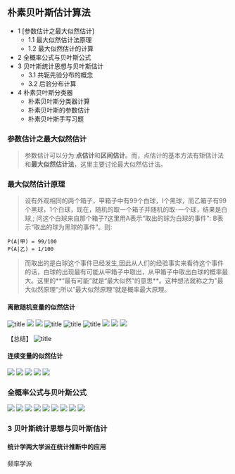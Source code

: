## 朴素贝叶斯估计算法
- 1 [参数估计之最大似然估计]
	- 1.1 最大似然估计法原理
	- 1.2 最大似然估计的计算
- 2 全概率公式与贝叶斯公式
- 3 贝叶斯统计思想与贝叶斯估计
	- 3.1 共轭先验分布的概念
	- 3.2 后验分布计算
- 4 朴素贝叶斯分类器
	- 朴素贝叶斯分类器计算
	- 朴素贝叶斯的参数估计
	- 朴素贝叶斯手写习题

### 参数估计之最大似然估计
>参数估计可以分为:**点估计**和**区间估计**。而，点估计的基本方法有矩估计法和**最大似然估计法**，这里主要讨论最大似然估计法。

### 最大似然估计原理
>设有外观相同的两个箱子，甲箱子中有99个白球，I个黑球，而乙箱子有99
个黑球，1个白球，现在，随机的取一个箱子并随机的取-一个球，结果是白球,;
问这个白球来自那个箱子?这里用A表示“取出的球为白球的事件": B表示“取出的球为黑球的事件”。则:
```
P(A|甲) = 99/100
P(A|乙) = 1/100

```
>而取出的是白球这个事件已经发生,因此从人们的经验事实来看待这个事件的话，白球的出现最有可能从甲箱子中取出，从甲箱子中取出白球的概率最大。这里的**“最有可能”就是“最大似然”的意思**。这种想法就称之为"最大似然原理“;所以”最大似然原理“就是概率最大原理。

#### 离散随机变量的似然估计

![title](https://cdn.jsdelivr.net/gh/lyhcc/Picture_Repository/gitnote/2019/10/18/1571383801214-1571383801219.png)
![](https://cdn.jsdelivr.net/gh/lyhcc/Picture_Repository/img/ml_bayes.jpg)
![](https://cdn.jsdelivr.net/gh/lyhcc/Picture_Repository/img/ml_by2.jpg)
![title](https://cdn.jsdelivr.net/gh/lyhcc/Picture_Repository/gitnote/2019/10/18/1571384809760-1571384809764.png)
![title](https://cdn.jsdelivr.net/gh/lyhcc/Picture_Repository/gitnote/2019/10/18/1571384875136-1571384875140.png)
![title](https://cdn.jsdelivr.net/gh/lyhcc/Picture_Repository/gitnote/2019/10/18/1571384924275-1571384924286.png)
![](https://cdn.jsdelivr.net/gh/lyhcc/Picture_Repository/img/ml_bayes3.jpg)
![](https://cdn.jsdelivr.net/gh/lyhcc/Picture_Repository/img/ml_bayes4.jpg)
![](https://cdn.jsdelivr.net/gh/lyhcc/Picture_Repository/img/ml_bayes5.jpg)

【总结】 
![title](https://cdn.jsdelivr.net/gh/lyhcc/Picture_Repository/gitnote/2019/10/18/1571385491778-1571385491783.png)

#### 连续变量的似然估计

![](https://cdn.jsdelivr.net/gh/lyhcc/Picture_Repository/img/20191018160237.jpg)
![](https://cdn.jsdelivr.net/gh/lyhcc/Picture_Repository/img/20191018160310.jpg)
![](https://cdn.jsdelivr.net/gh/lyhcc/Picture_Repository/img/20191018173143.png)
![](https://cdn.jsdelivr.net/gh/lyhcc/Picture_Repository/img/20191018173315.png)
![](https://cdn.jsdelivr.net/gh/lyhcc/Picture_Repository/img/20191018182008.png)

### 全概率公式与贝叶斯公式
![](https://cdn.jsdelivr.net/gh/lyhcc/Picture_Repository/img/20191018182156.png)
![](https://cdn.jsdelivr.net/gh/lyhcc/Picture_Repository/img/20191018182250.png)
![](https://cdn.jsdelivr.net/gh/lyhcc/Picture_Repository/img/20191018182447.png)
![](https://cdn.jsdelivr.net/gh/lyhcc/Picture_Repository/img/20191018182512.png)
![](https://cdn.jsdelivr.net/gh/lyhcc/Picture_Repository/img/20191018182609.png)
![](https://cdn.jsdelivr.net/gh/lyhcc/Picture_Repository/img/20191018182827.png)
![](https://cdn.jsdelivr.net/gh/lyhcc/Picture_Repository/img/20191018182852.png)
![](https://cdn.jsdelivr.net/gh/lyhcc/Picture_Repository/img/20191018183033.png)
![](https://cdn.jsdelivr.net/gh/lyhcc/Picture_Repository/img/20191018183150.png)
### 3 贝叶斯统计思想与贝叶斯估计
#### 统计学两大学派在统计推断中的应用
频率学派 





